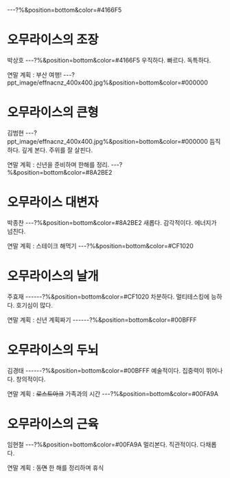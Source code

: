---?%&position=bottom&color=#4166F5
# 오무라이스의 조장
박상호
---?%&position=bottom&color=#4166F5
우직하다. 빠르다. 독특하다.

연말 계획 : 부산 여행!
---?ppt_image/effnacnz_400x400.jpg%&position=bottom&color=#000000
# 오무라이스의 큰형
김범현
---?ppt_image/effnacnz_400x400.jpg%&position=bottom&color=#000000
듬직하다. 깊게 본다. 주위를 잘 살핀다.

연말 계획 : 신년을 준비하며 한해를 정리.
---?%&position=bottom&color=#8A2BE2
# 오무라이스 대변자
박종찬
---?%&position=bottom&color=#8A2BE2
새롭다. 감각적이다. 에너지가 넘친다.
 
연말 계획 : 스테이크 해먹기
---?%&position=bottom&color=#CF1020
# 오무라이스의 날개
주효재
------?%&position=bottom&color=#CF1020
차분하다. 멀티테스킹에 능하다. 호기심이 많다.

연말 계획 : 신년 계획짜기
------?%&position=bottom&color=#00BFFF
# 오무라이스의 두뇌
김경태
------?%&position=bottom&color=#00BFFF
예술적이다. 집중력이 뛰어나다. 창의적이다.

연말 계획 : ~~로스트아크~~ 가족과의 시간
---?%&position=bottom&color=#00FA9A
# 오무라이스의 근육
임현철
---?%&position=bottom&color=#00FA9A
멀리본다. 직관적이다. 다채롭다.

연말 계획 : ~~동면~~ 한 해를 정리하며 휴식
